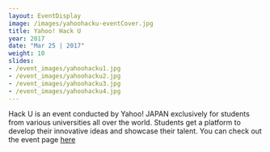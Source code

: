 ```yaml
---
layout: EventDisplay
image: /images/yahoohacku-eventCover.jpg
title: Yahoo! Hack U
year: 2017
date: "Mar 25 | 2017"
weight: 10
slides:
- /event_images/yahoohacku1.jpg
- /event_images/yahoohacku2.jpg
- /event_images/yahoohacku3.jpg
- /event_images/yahoohacku4.jpg
---
```


Hack U is an event conducted by Yahoo! JAPAN exclusively for students from various universities all over the world. Students get a platform to develop their innovative ideas and showcase their talent. 
You can check out the event page [here](https://hacku.yahoo.co.jp/iitb2017/)

